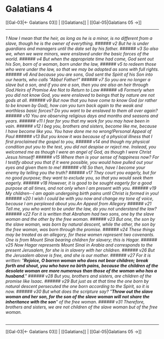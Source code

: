 # Galatians 4

[[Gal-03|← Galatians 03]] | [[Galatians]] | [[Gal-05|Galatians 05 →]]
***

###### 1 Now I mean that the heir, as long as he is a minor, is no different from a slave, though he is the owner of everything. ###### v2 But he is under guardians and managers until the date set by his father. ###### v3 So also we, when we were minors, were enslaved under the basic forces of the world. ###### v4 But when the appropriate time had come, God sent out his Son, born of a woman, born under the law, ###### v5 to redeem those who were under the law, so that we may be adopted as sons with full rights. ###### v6 And because you are sons, God sent the Spirit of his Son into our hearts, who calls "_Abba!_ Father!" ###### v7 So you are no longer a slave but a son, and if you are a son, then you are also an heir through God.Heirs of Promise Are Not to Return to Law ###### v8 Formerly when you did not know God, you were enslaved to beings that by nature are not gods at all. ###### v9 But now that you have come to know God (or rather to be known by God), how can you turn back again to the weak and worthless basic forces? Do you want to be enslaved to them all over again? ###### v10 You are observing religious days and months and seasons and years. ###### v11 I fear for you that my work for you may have been in vain. ###### v12 I beg you, brothers and sisters, become like me, because I have become like you. You have done me no wrong!Personal Appeal of Paul ###### v13 But you know it was because of a physical illness that I first proclaimed the gospel to you, ###### v14 and though my physical condition put you to the test, you did not despise or reject me. Instead, you welcomed me as though I were an angel of God, as though I were Christ Jesus himself! ###### v15 Where then is your sense of happiness now? For I testify about you that if it were possible, you would have pulled out your eyes and given them to me! ###### v16 So then, have I become your enemy by telling you the truth? ###### v17 They court you eagerly, but for no good purpose; they want to exclude you, so that you would seek them eagerly. ###### v18 However, it is good to be sought eagerly for a good purpose at all times, and not only when I am present with you. ###### v19 My children--I am again undergoing birth pains until Christ is formed in you! ###### v20 I wish I could be with you now and change my tone of voice, because I am perplexed about you.An Appeal from Allegory ###### v21 Tell me, you who want to be under the law, do you not understand the law? ###### v22 For it is written that Abraham had two sons, one by the slave woman and the other by the free woman. ###### v23 But one, the son by the slave woman, was born by natural descent, while the other, the son by the free woman, was born through the promise. ###### v24 These things may be treated as an allegory, for these women represent two covenants. One is from Mount Sinai bearing children for slavery; this is Hagar. ###### v25 Now Hagar represents Mount Sinai in Arabia and corresponds to the present Jerusalem, for she is in slavery with her children. ###### v26 But the Jerusalem above is free, and she is our mother. ###### v27 For it is written: "**_Rejoice, O barren woman who does not bear children;_** **_break forth and shout, you who have no birth pains,_** **_because the children of the desolate woman are more numerous_** **_than those of the woman who has a husband_**." ###### v28 But you, brothers and sisters, are children of the promise like Isaac. ###### v29 But just as at that time the one born by natural descent persecuted the one born according to the Spirit, so it is now. ###### v30 But what does the scripture say? "**_Throw out the slave woman and her son, for the son of the slave woman will not share the inheritance with the son_**" of the free woman. ###### v31 Therefore, brothers and sisters, we are not children of the slave woman but of the free woman.

***
[[Gal-03|← Galatians 03]] | [[Galatians]] | [[Gal-05|Galatians 05 →]]
